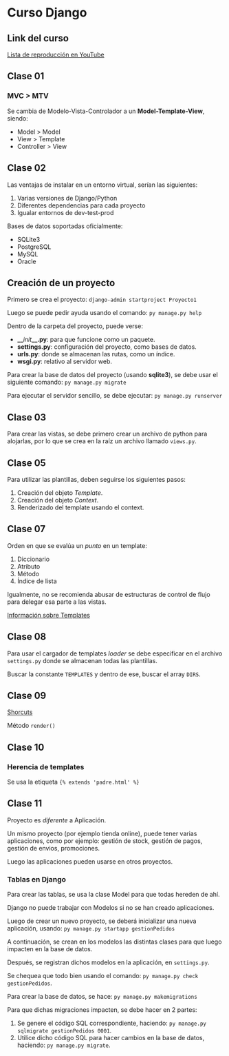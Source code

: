 # Curso Django

## Link del curso

[Lista de reproducción en YouTube](https://www.youtube.com/playlist?list=PLU8oAlHdN5BmfvwxFO7HdPciOCmmYneAB)

## Clase 01

### MVC > MTV

Se cambia de Modelo-Vista-Controlador a un **Model-Template-View**, siendo:

* Model > Model
* View > Template
* Controller > View

## Clase 02

Las ventajas de instalar en un entorno virtual, serían las siguientes:

1. Varias versiones de Django/Python
2. Diferentes dependencias para cada proyecto
3. Igualar entornos de dev-test-prod

Bases de datos soportadas oficialmente:

* SQLite3
* PostgreSQL
* MySQL
* Oracle

## Creación de un proyecto

Primero se crea el proyecto:
   `django-admin startproject Proyecto1`

Luego se puede pedir ayuda usando el comando:
`py manage.py help`

Dentro de la carpeta del proyecto, puede verse:

* **__**_init_**__.py**: para que funcione como un paquete.
* **settings.py**: configuración del proyecto, como bases de datos.
* **urls.py**: donde se almacenan las rutas, como un índice.
* **wsgi.py**: relativo al servidor web.

Para crear la base de datos del proyecto (usando **sqlite3**), se debe usar el siguiente comando:
`py manage.py migrate`

Para ejecutar el servidor sencillo, se debe ejecutar:
`py manage.py runserver`

## Clase 03

Para crear las vistas, se debe primero crear un archivo de python para alojarlas, por lo que se crea en la raíz un archivo llamado `views.py`.

## Clase 05

Para utilizar las plantillas, deben seguirse los siguientes pasos:

1. Creación del objeto _Template_.
2. Creación del objeto _Context_.
3. Renderizado del template usando el context.

## Clase 07

Orden en que se evalúa un _punto_ en un template:

1. Diccionario
2. Atributo
3. Método
4. Índice de lista

Igualmente, no se recomienda abusar de estructuras de control de flujo para delegar esa parte a las vistas.

[Información sobre Templates](https://docs.djangoproject.com/en/4.1/ref/templates/builtins/)

## Clase 08

Para usar el cargador de templates _loader_ se debe especificar en el archivo `settings.py` donde se almacenan todas las plantillas.

Buscar la constante `TEMPLATES` y dentro de ese, buscar el array `DIRS`.

## Clase 09

[Shorcuts](https://docs.djangoproject.com/en/4.1/topics/http/shortcuts/)

Método `render()`

## Clase 10

### Herencia de templates

Se usa la etiqueta `{% extends 'padre.html' %}`

## Clase 11

Proyecto es _diferente_ a Aplicación.

Un mismo proyecto (por ejemplo tienda online), puede tener varias aplicaciones, como por ejemplo: gestión de stock, gestión de pagos, gestión de envios, promociones.

Luego las aplicaciones pueden usarse en otros proyectos.

### Tablas en Django

Para crear las tablas, se usa la clase Model para que todas hereden de ahí.

Django no puede trabajar con Modelos si no se han creado aplicaciones.

Luego de crear un nuevo proyecto, se deberá inicializar una nueva aplicación, usando: `py manage.py startapp gestionPedidos`

A continuación, se crean en los modelos las distintas clases para que luego impacten en la base de datos.

Después, se registran dichos modelos en la aplicación, en `settings.py`.

Se chequea que todo bien usando el comando: `py manage.py check gestionPedidos`.

Para crear la base de datos, se hace:
`py manage.py makemigrations`

Para que dichas migraciones impacten, se debe hacer en 2 partes:

1. Se genere el código SQL correspondiente, haciendo: `py manage.py sqlmigrate gestionPedidos 0001`.
2. Utilice dicho código SQL para hacer cambios en la base de datos, haciendo:
`py manage.py migrate`.
